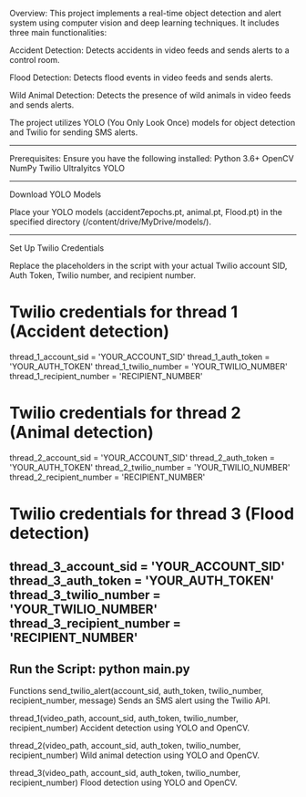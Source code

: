 Overview:
This project implements a real-time object detection and alert system using computer vision and deep learning techniques. It includes three main functionalities:

Accident Detection: Detects accidents in video feeds and sends alerts to a control room.

Flood Detection: Detects flood events in video feeds and sends alerts.

Wild Animal Detection: Detects the presence of wild animals in video feeds and sends alerts.

The project utilizes YOLO (You Only Look Once) models for object detection and Twilio for sending SMS alerts.

---------------------------------------------------------------------------------------------------------------
Prerequisites:
Ensure you have the following installed:
Python 3.6+
OpenCV
NumPy
Twilio
Ultralyitcs YOLO

---------------------------------------------------------------------------------------------------------
Download YOLO Models

Place your YOLO models (accident7epochs.pt, animal.pt, Flood.pt) in the specified directory (/content/drive/MyDrive/models/).

--------------------------------------------------------------------------------------------------------
Set Up Twilio Credentials

Replace the placeholders in the script with your actual Twilio account SID, Auth Token, Twilio number, and recipient number.

# Twilio credentials for thread 1 (Accident detection)
thread_1_account_sid = 'YOUR_ACCOUNT_SID'
thread_1_auth_token = 'YOUR_AUTH_TOKEN'
thread_1_twilio_number = 'YOUR_TWILIO_NUMBER'
thread_1_recipient_number = 'RECIPIENT_NUMBER'

# Twilio credentials for thread 2 (Animal detection)
thread_2_account_sid = 'YOUR_ACCOUNT_SID'
thread_2_auth_token = 'YOUR_AUTH_TOKEN'
thread_2_twilio_number = 'YOUR_TWILIO_NUMBER'
thread_2_recipient_number = 'RECIPIENT_NUMBER'

# Twilio credentials for thread 3 (Flood detection)
thread_3_account_sid = 'YOUR_ACCOUNT_SID'
thread_3_auth_token = 'YOUR_AUTH_TOKEN'
thread_3_twilio_number = 'YOUR_TWILIO_NUMBER'
thread_3_recipient_number = 'RECIPIENT_NUMBER'
-------------------------------------------------------------------------------
Run the Script:
python main.py
-------------------------------------------------------------------------------
Functions
send_twilio_alert(account_sid, auth_token, twilio_number, recipient_number, message)
Sends an SMS alert using the Twilio API.

thread_1(video_path, account_sid, auth_token, twilio_number, recipient_number)
Accident detection using YOLO and OpenCV.

thread_2(video_path, account_sid, auth_token, twilio_number, recipient_number)
Wild animal detection using YOLO and OpenCV.

thread_3(video_path, account_sid, auth_token, twilio_number, recipient_number)
Flood detection using YOLO and OpenCV.

